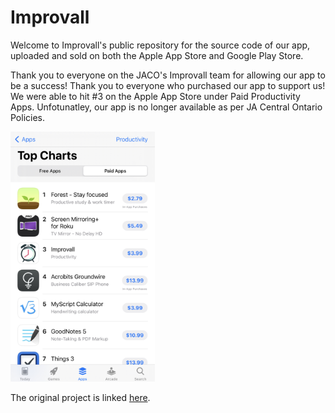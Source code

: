 # Improvall

Welcome to Improvall's public repository for the source code of our app, uploaded and sold on both the Apple App Store and Google Play Store. 

Thank you to everyone on the JACO's Improvall team for allowing our app to be a success! Thank you to everyone who purchased our app to support us! We were able to hit #3 on the Apple App Store under Paid Productivity Apps. Unfotunatley, our app is no longer available as per JA Central Ontario Policies. 

<img src ="screenshots/appstore.jpg" height ="400" >




The original project is linked [here](https://github.com/JACompany/App). 

